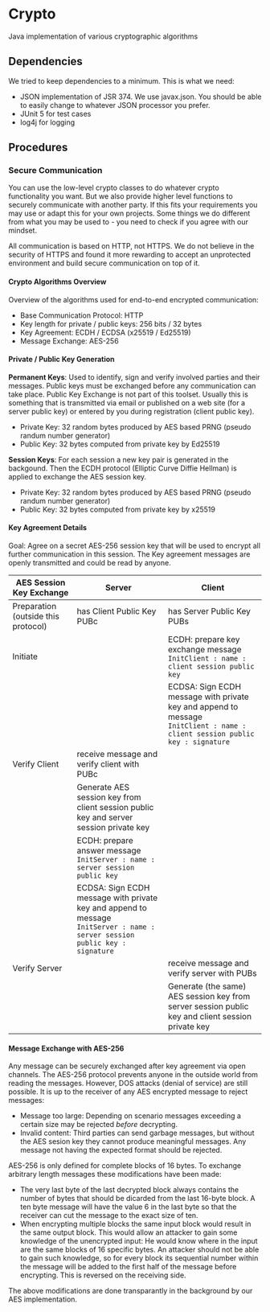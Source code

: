 # Crypto
Java implementation of various cryptographic algorithms

## Dependencies
We tried to keep dependencies to a minimum. This is what we need:
 * JSON implementation of JSR 374. We use javax.json. You should be able to easily change to whatever JSON processor you prefer.
 * JUnit 5 for test cases
 * log4j for logging

## Procedures

### Secure Communication
You can use the low-level crypto classes to do whatever crypto functionality you want. But we also provide higher level functions to securely communicate with another party. If this fits your requirements you may use or adapt this for your own projects. Some things we do different from what you may be used to - you need to check if you agree with our mindset.

All communication is based on HTTP, not HTTPS. We do not believe in the security of HTTPS and found it more rewarding to accept an unprotected environment and build secure communication on top of it.

#### Crypto Algorithms Overview

Overview of the algorithms used for end-to-end encrypted communication:

 * Base Communication Protocol: HTTP
 * Key length for private / public keys: 256 bits / 32 bytes
 * Key Agreement: ECDH / ECDSA (x25519 / Ed25519)
 * Message Exchange: AES-256

#### Private / Public Key Generation

**Permanent Keys**: Used to identify, sign and verify involved parties and their messages. Public keys must be exchanged before any communication can take place. Public Key Exchange is not part of this toolset. Usually this is something that is transmitted via email or published on a web site (for a server public key) or entered by you during registration (client public key).
 * Private Key: 32 random bytes produced by AES based PRNG (pseudo randum number generator)
 * Public Key: 32 bytes computed from private key by Ed25519

**Session Keys**: For each session a new key pair is generated in the backgound. Then the ECDH protocol (Elliptic Curve Diffie Hellman) is applied to exchange the AES session key.
 * Private Key: 32 random bytes produced by AES based PRNG (pseudo randum number generator)
 * Public Key: 32 bytes computed from private key by x25519

#### Key Agreement Details
Goal: Agree on a secret AES-256 session key that will be used to encrypt all further communication in this session. The Key agreement messages are openly transmitted and could be read by anyone.

| **AES Session Key Exchange**  | Server | Client |
| -------------             | ------ | ------ |
| Preparation (outside this protocol)              | has Client Public Key PUBc | has Server Public Key PUBs
| Initiate | | ECDH: prepare key exchange message<br> ` InitClient : name : client session public key `|
|   | | ECDSA: Sign ECDH message with private key and append to message<br> ` InitClient : name : client session public key : signature ` |
| Verify Client | receive message and verify client with PUBc
|   | Generate AES session key from client session public key and server session private key
|   | ECDH: prepare answer message<br> ` InitServer : name : server session public key `|
|   | ECDSA: Sign ECDH message with private key and append to message<br> ` InitServer : name : server session public key : signature `|
| Verify Server | | receive message and verify server with PUBs
|   | | Generate (the same) AES session key from server session public key and client session private key

#### Message Exchange with AES-256

Any message can be securely exchanged after key agreement via open channels. The AES-256 protocol prevents anyone in the outside world from reading the messages. However, DOS attacks (denial of service) are still possible. It is up to the receiver of any AES encrypted message to reject messages:
 * Message too large: Depending on scenario messages exceeding a certain size may be rejected *before* decrypting.
 * Invalid content: Third parties can send garbage messages, but without the AES sesion key they cannot produce meaningful messages. Any message not having the expected format should be rejected.
 
AES-256 is only defined for complete blocks of 16 bytes. To exchange arbitrary length messages these modifications have been made:
 * The very last byte of the last decrypted block always contains the number of bytes that should be dicarded from the last 16-byte block. A ten byte message will have the value 6 in the last byte so that the receiver can cut the message to the exact size of ten.
 * When encrypting multiple blocks the same input block would result in the same output block. This would allow an attacker to gain some knowledge of the unencrypted input: He would know where in the input are the same blocks of 16 specific bytes. An attacker should not be able to gain such knowledge, so for every block its sequential number within the message will be added to the first half of the message before encrypting. This is reversed on the receiving side.

The above modifications are done transparantly in the background by our AES implementation.